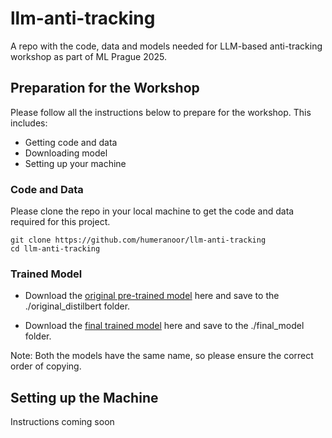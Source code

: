 # llm-anti-tracking
A repo with the code, data and models needed for LLM-based anti-tracking workshop as part of ML Prague 2025. 

## Preparation for the Workshop
Please follow all the instructions below to prepare for the workshop. This includes:
- Getting code and data
- Downloading model
- Setting up your machine

### Code and Data
Please clone the repo in your local machine to get the code and data required for this project.
```
git clone https://github.com/humeranoor/llm-anti-tracking
cd llm-anti-tracking
```

### Trained Model
- Download the [original pre-trained model](https://drive.google.com/file/d/1FuDfbfiNawnfvTQJ5MZLdzBh5xGt1Bfq/view?usp=drive_link) here and save to the ./original_distilbert folder.

- Download the [final trained model](https://drive.google.com/file/d/1flzzMz2d5JUlrCByjy4bZ20wnpDSiOYw/view?usp=sharing) here and save to the ./final_model folder.

Note: Both the models have the same name, so please ensure the correct order of copying.

## Setting up the Machine
Instructions coming soon
